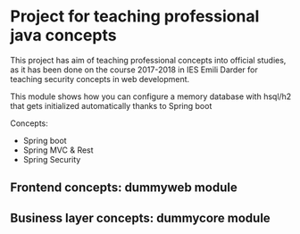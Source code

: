 # Project for teaching professional java concepts

This project has aim of teaching professional concepts into official studies, as it has been done on the course 2017-2018 in IES Emili Darder for teaching security concepts in web development. 

This module shows how you can configure a memory database with hsql/h2 that gets initialized automatically thanks to Spring boot

Concepts:

- Spring boot
- Spring MVC & Rest
- Spring Security



## Frontend concepts: dummyweb module


## Business layer concepts: dummycore module
